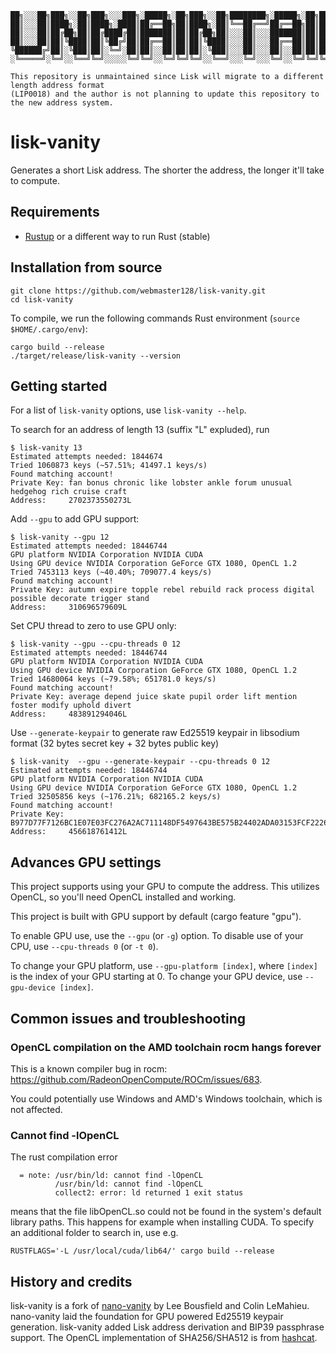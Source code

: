 ```
██╗░░░██╗███╗░░██╗███╗░░░███╗░█████╗░██╗███╗░░██╗████████╗░█████╗░██╗███╗░░██╗███████╗██████╗░
██║░░░██║████╗░██║████╗░████║██╔══██╗██║████╗░██║╚══██╔══╝██╔══██╗██║████╗░██║██╔════╝██╔══██╗
██║░░░██║██╔██╗██║██╔████╔██║███████║██║██╔██╗██║░░░██║░░░███████║██║██╔██╗██║█████╗░░██║░░██║
██║░░░██║██║╚████║██║╚██╔╝██║██╔══██║██║██║╚████║░░░██║░░░██╔══██║██║██║╚████║██╔══╝░░██║░░██║
╚██████╔╝██║░╚███║██║░╚═╝░██║██║░░██║██║██║░╚███║░░░██║░░░██║░░██║██║██║░╚███║███████╗██████╔╝
░╚═════╝░╚═╝░░╚══╝╚═╝░░░░░╚═╝╚═╝░░╚═╝╚═╝╚═╝░░╚══╝░░░╚═╝░░░╚═╝░░╚═╝╚═╝╚═╝░░╚══╝╚══════╝╚═════╝░

This repository is unmaintained since Lisk will migrate to a different length address format
(LIP0018) and the author is not planning to update this repository to the new address system.
```

# lisk-vanity

Generates a short Lisk address. The shorter the address, the longer it'll take to compute.

## Requirements

* [Rustup](https://rustup.rs/) or a different way to run Rust (stable)

## Installation from source

```
git clone https://github.com/webmaster128/lisk-vanity.git
cd lisk-vanity
```

To compile, we run the following commands Rust environment (`source $HOME/.cargo/env`):

```
cargo build --release
./target/release/lisk-vanity --version
```

## Getting started

For a list of `lisk-vanity` options, use `lisk-vanity --help`.

To search for an address of length 13 (suffix "L" expluded), run

```
$ lisk-vanity 13
Estimated attempts needed: 1844674
Tried 1060873 keys (~57.51%; 41497.1 keys/s)
Found matching account!
Private Key: fan bonus chronic like lobster ankle forum unusual hedgehog rich cruise craft
Address:     2702373550273L
```

Add `--gpu` to add GPU support:

```
$ lisk-vanity --gpu 12
Estimated attempts needed: 18446744
GPU platform NVIDIA Corporation NVIDIA CUDA
Using GPU device NVIDIA Corporation GeForce GTX 1080, OpenCL 1.2
Tried 7453113 keys (~40.40%; 709077.4 keys/s)
Found matching account!
Private Key: autumn expire topple rebel rebuild rack process digital possible decorate trigger stand
Address:     310696579609L
```

Set CPU thread to zero to use GPU only:

```
$ lisk-vanity --gpu --cpu-threads 0 12
Estimated attempts needed: 18446744
GPU platform NVIDIA Corporation NVIDIA CUDA
Using GPU device NVIDIA Corporation GeForce GTX 1080, OpenCL 1.2
Tried 14680064 keys (~79.58%; 651781.0 keys/s)
Found matching account!
Private Key: average depend juice skate pupil order lift mention foster modify uphold divert
Address:     483891294046L
```

Use `--generate-keypair` to generate raw Ed25519 keypair in libsodium format (32 bytes secret key + 32 bytes public key)

```
$ lisk-vanity  --gpu --generate-keypair --cpu-threads 0 12
Estimated attempts needed: 18446744
GPU platform NVIDIA Corporation NVIDIA CUDA
Using GPU device NVIDIA Corporation GeForce GTX 1080, OpenCL 1.2
Tried 32505856 keys (~176.21%; 682165.2 keys/s)
Found matching account!
Private Key: B977D77F7126BC1E07E03FC276A2AC711148DF5497643BE575B24402ADA03153FCF22269A265BC349932ED7EACD34504FBBC8D05B92E4E4DC24D7955757E0D5C
Address:     456618761412L
```

## Advances GPU settings

This project supports using your GPU to compute the address.
This utilizes OpenCL, so you'll need OpenCL installed and working.

This project is built with GPU support by default (cargo feature "gpu").

To enable GPU use, use the `--gpu` (or `-g`) option. To disable
use of your CPU, use `--cpu-threads 0` (or `-t 0`).

To change your GPU platform, use `--gpu-platform [index]`, where `[index]`
is the index of your GPU starting at 0.
To change your GPU device, use `--gpu-device [index]`.

## Common issues and troubleshooting

### OpenCL compilation on the AMD toolchain rocm hangs forever

This is a known compiler bug in rocm: https://github.com/RadeonOpenCompute/ROCm/issues/683.

You could potentially use Windows and AMD's Windows toolchain, which is not affected.

### Cannot find -lOpenCL

The rust compilation error

```
  = note: /usr/bin/ld: cannot find -lOpenCL
          /usr/bin/ld: cannot find -lOpenCL
          collect2: error: ld returned 1 exit status
```

means that the file libOpenCL.so could not be found in the system's default library paths.
This happens for example when installing CUDA.
To specify an additional folder to search in, use e.g.

```
RUSTFLAGS='-L /usr/local/cuda/lib64/' cargo build --release
```

## History and credits

lisk-vanity is a fork of [nano-vanity](https://github.com/PlasmaPower/nano-vanity) by Lee Bousfield
and Colin LeMahieu. nano-vanity laid the foundation for GPU powered Ed25519 keypair generation.
lisk-vanity added Lisk address derivation and BIP39 passphrase support. The OpenCL implementation
of SHA256/SHA512 is from [hashcat](https://github.com/hashcat/hashcat).
